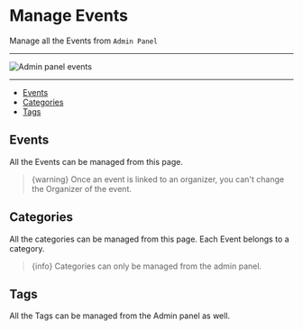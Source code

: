 # Manage Events

Manage all the Events from `Admin Panel`

---

![Admin panel events](/images/16-admin-events.jpg "Admin panel events")

---

- [Events](#Events)
- [Categories](#Categories)
- [Tags](#Tags)


<a name="Events"></a>
## Events

All the Events can be managed from this page.

> {warning} Once an event is linked to an organizer, you can't change the Organizer of the event.


<a name="Categories"></a>
## Categories

All the categories can be managed from this page. Each Event belongs to a category.

> {info} Categories can only be managed from the admin panel.


<a name="Tags"></a>
## Tags

All the Tags can be managed from the Admin panel as well.